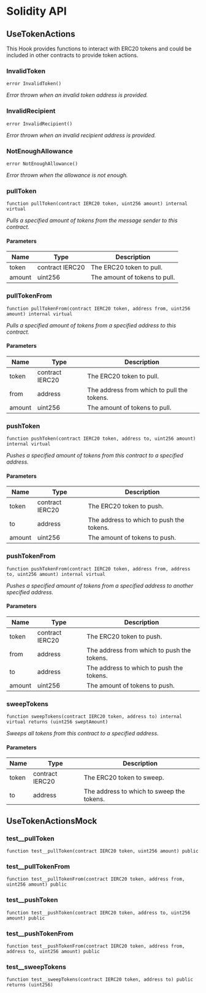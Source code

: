 # Solidity API

## UseTokenActions

This Hook provides functions to interact with ERC20 tokens and
could be included in other contracts to provide token actions.

### InvalidToken

```solidity
error InvalidToken()
```

_Error thrown when an invalid token address is provided._

### InvalidRecipient

```solidity
error InvalidRecipient()
```

_Error thrown when an invalid recipient address is provided._

### NotEnoughAllowance

```solidity
error NotEnoughAllowance()
```

_Error thrown when the allowance is not enough._

### pullToken

```solidity
function pullToken(contract IERC20 token, uint256 amount) internal virtual
```

_Pulls a specified amount of tokens from the message sender to this contract._

#### Parameters

| Name | Type | Description |
| ---- | ---- | ----------- |
| token | contract IERC20 | The ERC20 token to pull. |
| amount | uint256 | The amount of tokens to pull. |

### pullTokenFrom

```solidity
function pullTokenFrom(contract IERC20 token, address from, uint256 amount) internal virtual
```

_Pulls a specified amount of tokens from a specified address to this contract._

#### Parameters

| Name | Type | Description |
| ---- | ---- | ----------- |
| token | contract IERC20 | The ERC20 token to pull. |
| from | address | The address from which to pull the tokens. |
| amount | uint256 | The amount of tokens to pull. |

### pushToken

```solidity
function pushToken(contract IERC20 token, address to, uint256 amount) internal virtual
```

_Pushes a specified amount of tokens from this contract to a specified address._

#### Parameters

| Name | Type | Description |
| ---- | ---- | ----------- |
| token | contract IERC20 | The ERC20 token to push. |
| to | address | The address to which to push the tokens. |
| amount | uint256 | The amount of tokens to push. |

### pushTokenFrom

```solidity
function pushTokenFrom(contract IERC20 token, address from, address to, uint256 amount) internal virtual
```

_Pushes a specified amount of tokens from a specified address to another specified address._

#### Parameters

| Name | Type | Description |
| ---- | ---- | ----------- |
| token | contract IERC20 | The ERC20 token to push. |
| from | address | The address from which to push the tokens. |
| to | address | The address to which to push the tokens. |
| amount | uint256 | The amount of tokens to push. |

### sweepTokens

```solidity
function sweepTokens(contract IERC20 token, address to) internal virtual returns (uint256 sweptAmount)
```

_Sweeps all tokens from this contract to a specified address._

#### Parameters

| Name | Type | Description |
| ---- | ---- | ----------- |
| token | contract IERC20 | The ERC20 token to sweep. |
| to | address | The address to which to sweep the tokens. |

## UseTokenActionsMock

### test__pullToken

```solidity
function test__pullToken(contract IERC20 token, uint256 amount) public
```

### test__pullTokenFrom

```solidity
function test__pullTokenFrom(contract IERC20 token, address from, uint256 amount) public
```

### test__pushToken

```solidity
function test__pushToken(contract IERC20 token, address to, uint256 amount) public
```

### test__pushTokenFrom

```solidity
function test__pushTokenFrom(contract IERC20 token, address from, address to, uint256 amount) public
```

### test__sweepTokens

```solidity
function test__sweepTokens(contract IERC20 token, address to) public returns (uint256)
```

